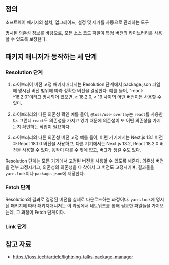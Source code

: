 ## 정의
소프트웨어 패키지의 설치, 업그레이드, 설정 및 제거를 자동으로 관리하는 도구

명시된 의존성 정보를 바탕으로, 모든 소스 코드 파일이 특정 버전의 라이브러리를 사용할 수 있도록 보장한다.

## 패키지 매니저가 동작하는 세 단계
### Resolution 단계
1. 라이브러이 버전 고정
패키지매니저는 Resolution 단계에서 package.json 파일에 명시된 버전 범위에 따라 정확한 버전을 결정한다.
예를 들어, "react: ^18.2.0"이라고 명시되어 있으면, ≥ 18.2.0, < 19 사이의 어떤 버전이든 사용할 수 있다.

2. 라이브러리의 다른 의존성 확인
예를 들어, `@toss/use-overlay`는 `react`를 사용한다. 그런데 `react`도 의존성을 가지고 있기 때문에 의존성이 또 어떤 의존성을 가지는지 확인하는 작업이 필요하다.

3. 라이브러리의 다른 의존성 버전 고정
예를 들어, 어떤 기기에서는 Next.js 13.1 버전과 React 18.1.0 버전을 사용하고, 다른 기기에서는 Next.js 13.2, React 18.2.0 버전을 사용할 수 있다. 동작이 다를 수 밖에 없고, 버그가 생길 수도 있다.

Resolution 단계는 모든 기기에서 고정된 버전을 사용할 수 있도록 해준다. 의존성 버전을 전부 고정시키고, 의존성의 의존성을 다 찾아서 그 버전도 고정시키며, 결과물을 `yarn.lock`이나 `package.json`에 저장한다.

### Fetch 단계
Resolution의 결과로 결정된 버전을 실제로 다운로드하는 과정이다. `yarn.lock`에 명시된 패키지에 따라 패키지매니저는 이 과정에서 네트워크를 통해 필요한 파일들을 가져오는데, 그 과정이 Fetch 단계이다.

### Link 단계

## 참고 자료
- https://toss.tech/article/lightning-talks-package-manager
